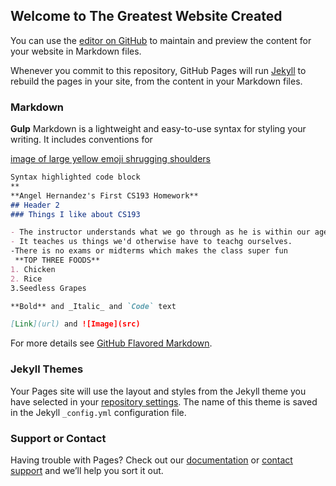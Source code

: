 ## Welcome to The Greatest Website Created 

You can use the [editor on GitHub](https://github.com/kalutes/CS193_Fall18_Lab1/edit/master/index.md) to maintain and preview the content for your website in Markdown files.

Whenever you commit to this repository, GitHub Pages will run [Jekyll](https://jekyllrb.com/) to rebuild the pages in your site, from the content in your Markdown files.

### Markdown
**Gulp**
Markdown is a lightweight and easy-to-use syntax for styling your writing. It includes conventions for

[image of large yellow emoji shrugging shoulders](https://images.app.goo.gl/kHThPbYKYAkEaXwq9)

```markdown
Syntax highlighted code block
**
**Angel Hernandez's First CS193 Homework**
## Header 2
### Things I like about CS193

- The instructor understands what we go through as he is within our age.(Yippe Arman)
- It teaches us things we'd otherwise have to teachg ourselves.
-There is no exams or midterms which makes the class super fun
 **TOP THREE FOODS**
1. Chicken
2. Rice
3.Seedless Grapes

**Bold** and _Italic_ and `Code` text

[Link](url) and ![Image](src)
```

For more details see [GitHub Flavored Markdown](https://guides.github.com/features/mastering-markdown/).

### Jekyll Themes

Your Pages site will use the layout and styles from the Jekyll theme you have selected in your [repository settings](https://github.com/kalutes/CS193_Fall18_Lab1/settings). The name of this theme is saved in the Jekyll `_config.yml` configuration file.

### Support or Contact

Having trouble with Pages? Check out our [documentation](https://help.github.com/categories/github-pages-basics/) or [contact support](https://github.com/contact) and we’ll help you sort it out.
